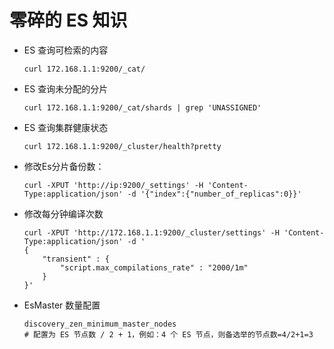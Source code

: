 # 零碎的 ES 知识

- ES 查询可检索的内容

  ```
  curl 172.168.1.1:9200/_cat/
  ```

- ES 查询未分配的分片

  ```shell
  curl 172.168.1.1:9200/_cat/shards | grep 'UNASSIGNED'
  ```

- ES 查询集群健康状态

  ```shell
  curl 172.168.1.1:9200/_cluster/health?pretty
  ```

- 修改Es分片备份数：

  ```shell
  curl -XPUT 'http://ip:9200/_settings' -H 'Content-Type:application/json' -d '{"index":{"number_of_replicas":0}}'
  ```

- 修改每分钟编译次数

  ```shell
  curl -XPUT 'http://172.168.1.1:9200/_cluster/settings' -H 'Content-Type:application/json' -d '
  {
      "transient" : {
          "script.max_compilations_rate" : "2000/1m"
      }
  }'
  ```

- EsMaster 数量配置

  ```shell
  discovery_zen_minimum_master_nodes
  # 配置为 ES 节点数 / 2 + 1，例如：4 个 ES 节点，则备选举的节点数=4/2+1=3
  ```

  
